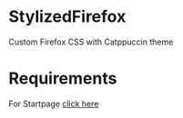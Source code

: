 # StylizedFirefox
 Custom Firefox CSS with Catppuccin theme
# Requirements 
 For Startpage [click here](https://github.com/zombieFox/voltTab)
